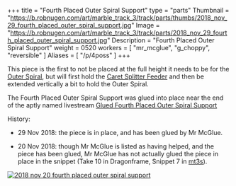 +++
title = "Fourth Placed Outer Spiral Support"
type = "parts"
Thumbnail = "https://b.robnugen.com/art/marble_track_3/track/parts/thumbs/2018_nov_29_fourth_placed_outer_spiral_support.jpg"
Image = "https://b.robnugen.com/art/marble_track_3/track/parts/2018_nov_29_fourth_placed_outer_spiral_support.jpg"
Description = "Fourth Placed Outer Spiral Support"
weight = 0520
workers = [
    "mr_mcglue",
    "g_choppy",
    "reversible"
]
Aliases = [
    "/p/4poss"
]
+++

This piece is the first to not be placed at the full height it needs
to be for the [Outer Spiral](/p/os), but will first hold the
[Caret Splitter Feeder](/p/csf) and then be extended vertically a
bit to hold the Outer Spiral.

The Fourth Placed Outer Spiral Support was glued into place near the
end of the aptly named livestream
[Glued Fourth Placed Outer Spiral Support](https://www.youtube.com/watch?v=ZUxgXmpp1RI)


History:

* 29 Nov 2018: the piece is in place, and has been glued by Mr McGlue.

* 20 Nov 2018: though Mr McGlue is listed as having
helped, and the piece has been glued, Mr McGlue has not actually glued
the piece in place in the snippet (Take 10 in Dragonframe, Snippet 7
in [mt3s](https://mt3s.marbletrack3.com)).

[![2018 nov 20 fourth placed outer spiral support](//b.robnugen.com/art/marble_track_3/track/parts/thumbs/2018_nov_20_fourth_placed_outer_spiral_support.jpg)](//b.robnugen.com/art/marble_track_3/track/parts/2018_nov_20_fourth_placed_outer_spiral_support.jpg)


